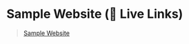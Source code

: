 # Sample Website (🔗 Live Links)

> [Sample Website](https://thatbeautifuldream.github.io/pepcoding-webdev/lecture-007/index.html)
